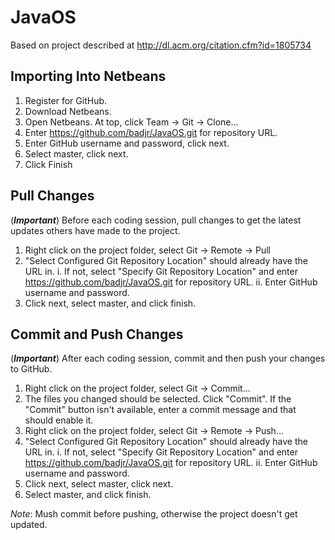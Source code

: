 JavaOS
======

Based on project described at http://dl.acm.org/citation.cfm?id=1805734

Importing Into Netbeans
-----
1. Register for GitHub.
2. Download Netbeans.
3. Open Netbeans. At top, click Team -> Git -> Clone...
4. Enter https://github.com/badjr/JavaOS.git for repository URL.
5. Enter GitHub username and password, click next.
6. Select master, click next.
7. Click Finish

Pull Changes
-----
(***Important***) Before each coding session, pull changes to get the latest updates others have made to the project.

1. Right click on the project folder, select Git -> Remote -> Pull
2. "Select Configured Git Repository Location" should already have the URL in.
    i. If not, select "Specify Git Repository Location" and enter https://github.com/badjr/JavaOS.git for repository URL.
    ii. Enter GitHub username and password.
3. Click next, select master, and click finish.

Commit and Push Changes
-----
(***Important***) After each coding session, commit and then push your changes to GitHub.

1. Right click on the project folder, select Git -> Commit...
2. The files you changed should be selected. Click "Commit".
    If the "Commit" button isn't available, enter a commit message and that should enable it.
3. Right click on the project folder, select Git -> Remote -> Push...
4. "Select Configured Git Repository Location" should already have the URL in.
    i. If not, select "Specify Git Repository Location" and enter https://github.com/badjr/JavaOS.git for repository URL.
    ii. Enter GitHub username and password.
5. Click next, select master, click next.
6. Select master, and click finish.

*Note*: Mush commit before pushing, otherwise the project doesn't get updated.
